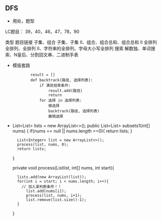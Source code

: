 ## DFS
* 用处，题型


LC题目： 39，40，46，47，78，90

类型	题目链接
子集、组合	子集、子集 II、组合、组合总和、组合总和 II
全排列	全排列、全排列 II、字符串的全排列、字母大小写全排列
搜索	解数独、单词搜索、N皇后、分割回文串、二进制手表


* 模版套路

              result = []
              def backtrack(路径, 选择列表):
                  if 满足结束条件:
                      result.add(路径)
                      return
                  for 选择 in 选择列表:
                      做选择
                      backtrack(路径, 选择列表)
                      撤销选择
                      

* List<List<Integer>> lists = new ArrayList<>();
    public List<List<Integer>> subsets1(int[] nums) {
        if(nums == null || nums.length ==0){
            return lists;
        }

        List<Integer> list = new ArrayList<>();
        process(list, nums, 0);
        return lists;

    }

    private void process(List<Integer>list, int[] nums, int start){

        lists.add(new ArrayList(list));
        for(int i = start; i < nums.length; i++){
          // 加入某判断条件！！
            list.add(nums[i]);
            process(list, nums, i+1);
            list.remove(list.size()-1);
        }
    }
